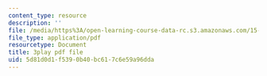 ```yaml
---
content_type: resource
description: ''
file: /media/https%3A/open-learning-course-data-rc.s3.amazonaws.com/15-031j-energy-decisions-markets-and-policies-spring-2012/5d81d0d1f5390b40bc617c6e59a96dda_WpcbBk5ckas.pdf
file_type: application/pdf
resourcetype: Document
title: 3play pdf file
uid: 5d81d0d1-f539-0b40-bc61-7c6e59a96dda
---
```

